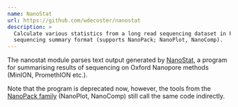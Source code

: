 ```yaml
---
name: NanoStat
url: https://github.com/wdecoster/nanostat
description: >
  Calculate various statistics from a long read sequencing dataset in FastQ, BAM or albacore
  sequencing summary format (supports NanoPack; NanoPlot, NanoComp).
---
```


The nanostat module parses text output generated by
[NanoStat](https://github.com/wdecoster/nanostat/), a program for summarising results of sequencing
on Oxford Nanopore methods (MinION, PromethION etc.).

Note that the program is deprecated now, however, the tools from the [NanoPack family](https://github.com/wdecoster/nanopack/) (NanoPlot, NanoComp) still call the same code indirectly.

